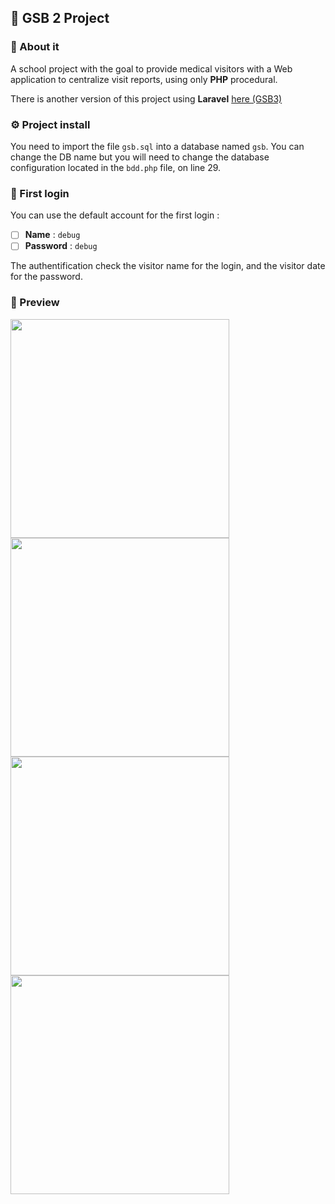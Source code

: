 ## 🧪 GSB 2 Project
### 🎯 About it
A school project with the goal to provide medical visitors with a Web application to centralize visit reports, using only **PHP** procedural.

There is another version of this project using **Laravel** [here (GSB3)](https://github.com/ledukilian/GSB3)

### ⚙️ Project install
You need to import the file `gsb.sql` into a database named `gsb`. You can change the DB name but you will need to change the database configuration located in the `bdd.php` file, on line 29.

### 🔐 First login
You can use the default account for the first login :
- [ ] **Name** : `debug`
- [ ] **Password** : `debug`

The authentification check the visitor name for the login, and the visitor date for the password.

### 🎨 Preview
<img src="https://user-images.githubusercontent.com/54909696/170887057-32e5e48f-bc8e-4af8-bd31-ce873b52e7db.png" width="350" height="auto" /><br />
<img src="https://user-images.githubusercontent.com/54909696/170887086-93867675-f144-422d-ae8f-34e19527062b.png" width="350" height="auto" /><br />
<img src="https://user-images.githubusercontent.com/54909696/170887131-047055e5-8973-4dcc-be81-6a768ab3f544.png" width="350" height="auto" /><br />
<img src="https://user-images.githubusercontent.com/54909696/170887117-26cd2379-7cdc-4af9-a952-e8b8fe715b7d.png" width="350" height="auto" /><br />


